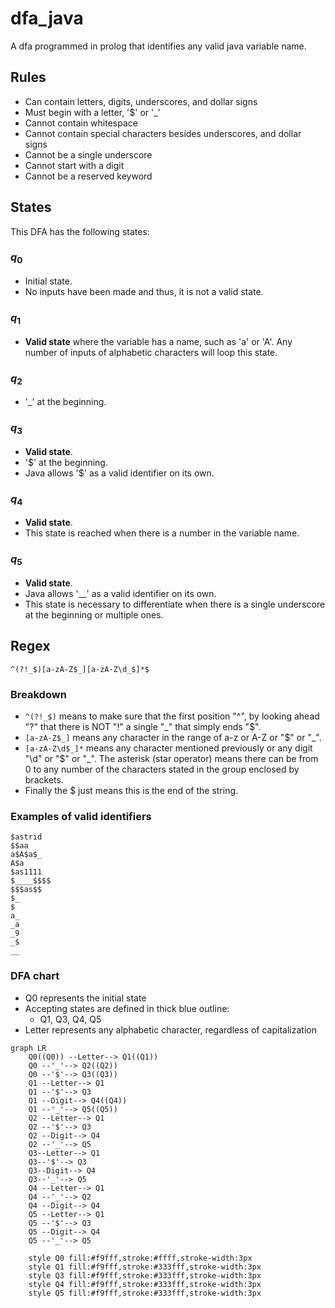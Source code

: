 # dfa_java
A dfa programmed in prolog that identifies any valid java 
variable name.

## Rules
- Can contain letters, digits, underscores, and dollar signs
- Must begin with a letter, '$' or  '_'
- Cannot contain whitespace
- Cannot contain special characters besides underscores, and dollar signs
- Cannot be a single underscore
- Cannot start with a digit
- Cannot be a reserved keyword

## States

This DFA has the following states:

### $q_0$ 
- Initial state. 
- No inputs have been made and thus, it is not a valid state.

### $q_1$ 
- **Valid state** where the variable has a name, such as 'a' or 'A'. Any number of inputs of alphabetic characters will loop this state.

### $q_2$
- '_' at the beginning. 

### $q_3$ 
- **Valid state**. 
- '$' at the beginning.
- Java allows '$' as a valid identifier on its own. 

### $q_4$
- **Valid state**. 
- This state is reached when there is a number in the variable name. 


### $q_5$
- **Valid state**. 
- Java allows '__' as a valid identifier on its own.
- This state is necessary to differentiate when there is a single underscore at the beginning or multiple ones. 

## Regex 
`^(?!_$)[a-zA-Z$_][a-zA-Z\d_$]*$`
### Breakdown
- `^(?!_$)` means to make sure that the first position "^", by looking ahead "?" that there is NOT "!" a single "_" that simply ends "$".
- `[a-zA-Z$_]` means any character in the range of a-z or A-Z or "$" or "_".
- `[a-zA-Z\d$_]*` means any character mentioned previously or any digit "\d" or "$" or "_". The asterisk (star operator) means there can be from 0 to any number of the characters stated in the group enclosed by brackets.
- Finally the $ just means this is the end of the string.

### Examples of valid identifiers
```
$astrid
$$aa
a$A$a$_
A$a
$as1111
$____$$$$
$$$as$$
$_
$
a_
_a
_9
_$
__
```

### DFA chart

- Q0 represents the initial state
- Accepting states are defined in thick blue outline:
  - Q1, Q3, Q4, Q5
- Letter represents any alphabetic character, regardless of capitalization

```mermaid
graph LR
    Q0((Q0)) --Letter--> Q1((Q1))
    Q0 --'_'--> Q2((Q2))
    Q0 --'$'--> Q3((Q3))
    Q1 --Letter--> Q1
    Q1 --'$'--> Q3
    Q1 --Digit--> Q4((Q4))
    Q1 --'_'--> Q5((Q5))
    Q2 --Letter--> Q1
    Q2 --'$'--> Q3
    Q2 --Digit--> Q4
    Q2 --'_'--> Q5
    Q3--Letter--> Q1
    Q3--'$'--> Q3
    Q3--Digit--> Q4
    Q3--'_'--> Q5
    Q4 --Letter--> Q1
    Q4 --'_'--> Q2
    Q4 --Digit--> Q4
    Q5 --Letter--> Q1
    Q5 --'$'--> Q3
    Q5 --Digit--> Q4
    Q5 --'_'--> Q5
    
    style Q0 fill:#f9fff,stroke:#ffff,stroke-width:3px
    style Q1 fill:#f9fff,stroke:#333fff,stroke-width:3px
    style Q3 fill:#f9fff,stroke:#333fff,stroke-width:3px
    style Q4 fill:#f9fff,stroke:#333fff,stroke-width:3px
    style Q5 fill:#f9fff,stroke:#333fff,stroke-width:3px
```
